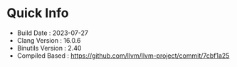 # Quick Info
* Build Date : 2023-07-27
* Clang Version : 16.0.6
* Binutils Version : 2.40
* Compiled Based : https://github.com/llvm/llvm-project/commit/7cbf1a25
